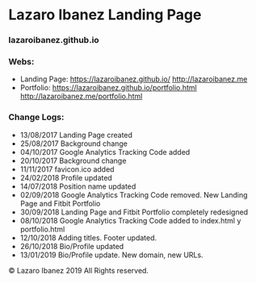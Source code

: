 # Lazaro Ibanez Landing Page

### lazaroibanez.github.io

### Webs:
* Landing Page: https://lazaroibanez.github.io/  http://lazaroibanez.me
* Portfolio: https://lazaroibanez.github.io/portfolio.html  http://lazaroibanez.me/portfolio.html

### Change Logs:
* 13/08/2017 Landing Page created
* 25/08/2017 Background change
* 04/10/2017 Google Analytics Tracking Code added
* 20/10/2017 Background change
* 11/11/2017 favicon.ico added
* 24/02/2018 Profile updated
* 14/07/2018 Position name updated
* 02/09/2018 Google Analytics Tracking Code removed. New Landing Page and Fitbit Portfolio
* 30/09/2018 Landing Page and Fitbit Portfolio completely redesigned
* 08/10/2018 Google Analytics Tracking Code added to index.html y portfolio.html
* 12/10/2018 Adding titles. Footer updated.
* 26/10/2018 Bio/Profile updated
* 13/01/2019 Bio/Profile update. New domain, new URLs.


© Lazaro Ibanez 2019 All Rights reserved.
